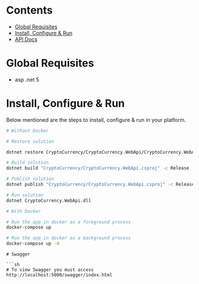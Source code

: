 # Contents

* [Global Requisites](#global-requisites)
* [Install, Configure & Run](#install-configure--run)
* [API Docs]("#swagger)

# Global Requisites

* asp .net 5

# Install, Configure & Run

Below mentioned are the steps to install, configure & run in your platform.

```bash
# Without Docker

# Restore solution

dotnet restore CryptoCurrency/CryptoCurrency.WebApi/CryptoCurrency.WebApi.csproj

# Build solution
dotnet build "CryptoCurrency/CryptoCurrency.WebApi.csproj" -c Release -o /app/build

# Publish solution
dotnet publish "CryptoCurrency/CryptoCurrency.WebApi.csproj" -c Release -o /app/publish

# Run solution
dotnet CryptoCurrency.WebApi.dll

```

```bash
# With Docker

# Run the app in docker as a foreground process
docker-compose up

# Run the app in docker as a background process
docker-compose up -d


```


```
# Swagger

```sh
# To view Swagger you must access http://localhost:5000/swagger/index.html
```